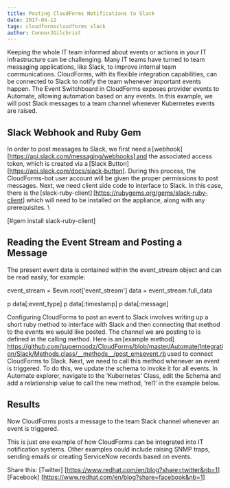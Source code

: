 ```yaml
---     
title: Posting CloudForms Notifications to Slack
date: 2017-04-12
tags: cloudformscloudforms slack
author: ConnorJGilchrist
---
```


Keeping the whole IT team informed about events or actions in your IT infrastructure can be challenging. Many IT teams have turned to team messaging applications, like Slack, to improve internal team communications. CloudForms, with its flexible integration capabilities, can be connected to Slack to notify the team whenever important events happen.
The Event Switchboard in CloudForms exposes provider events to Automate, allowing automation based on any events. In this example, we will post Slack messages to a team channel whenever Kubernetes events are raised.

## Slack Webhook and Ruby Gem ##

In order to post messages to Slack, we first need a [webhook] [https://api.slack.com/messaging/webhooks] and the associated access token, which is created via a [Slack Button] [https://api.slack.com/docs/slack-button]. During this process, the CloudForms-bot user account will be given the proper permissions to post messages. Next, we need client side code to interface to Slack. In this case, there is the [slack-ruby-client] [https://rubygems.org/gems/slack-ruby-client] which will need to be installed on the appliance, along with any prerequisites. \

[#gem install slack-ruby-client]

## Reading the Event Stream and Posting a Message ##

The present event data is contained within the event_stream object and can be read easily, for example:

event_stream = $evm.root['event_stream']
data = event_stream.full_data

p data[:event_type]
p data[:timestamp]
p data[:message]

Configuring CloudForms to post an event to Slack involves writing up a short ruby method to interface with Slack and then connecting that method to the events we would like posted. The channel we are posting to is defined in the calling method. Here is an [example method] <https://github.com/supernoodz/CloudForms/blob/master/Automate/Integration/Slack/Methods.class/__methods__/post_emsevent.rb> used to connect CloudForms to Slack.
Next, we need to call this method whenever an event is triggered. To do this, we update the schema to invoke it for all events. In Automate explorer, navigate to the ‘Kubernetes’ Class, edit the Schema and add a relationship value to call the new method, ‘rel1’ in the example below.

## Results ##

Now CloudForms posts a message to the team Slack channel whenever an event is triggered.

This is just one example of how CloudForms can be integrated into IT notification systems. Other examples could include raising SNMP traps, sending emails or creating ServiceNow records based on events.

Share this:
[Twitter] [https://www.redhat.com/en/blog?share=twitter&nb=1]
[Facebook] [https://www.redhat.com/en/blog?share=facebook&nb=1]

